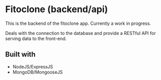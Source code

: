 # Fitoclone (backend/api)

This is the backend of the fitoclone app. Currently a work in progress. 

Deals with the connection to the database and provide a RESTful API for serving data to the front-end.

## Built with

* NodeJS/ExpressJS
* MongoDB/MongooseJS
